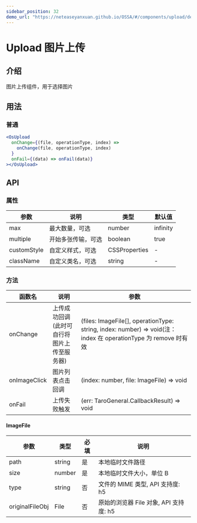 ```yaml
---
sidebar_position: 32
demo_url: "https://neteaseyanxuan.github.io/OSSA/#/components/upload/demo/index"
---
```


# Upload 图片上传

## 介绍

图片上传组件，用于选择图片

## 用法

### 普通

```jsx
<OsUpload
  onChange={(file, operationType, index) =>
    onChange(file, operationType, index)
  }
  onFail={(data) => onFail(data)}
></OsUpload>
```

## API

### 属性

| 参数        | 说明               | 类型    | 默认值   |
| ----------- | ------------------ | ------- | -------- |
| max         | 最大数量，可选     | number  | infinity |
| multiple    | 开始多张传输，可选 | boolean | true     |
| customStyle | 自定义样式，可选   | CSSProperties  | -        |
| className   | 自定义类名，可选   | string  | -        |

### 方法

| 函数名       | 说明                                         | 参数                                                                                                               |
| ------------ | -------------------------------------------- | ------------------------------------------------------------------------------------------------------------------ |
| onChange     | 上传成功回调\(此时可自行将图片上传至服务器\) | \(files: ImageFile[], operationType: string, index: number\) =\> void\(注：index 在 operationType 为 remove 时有效 |
| onImageClick | 图片列表点击回调                             | (index: number, file: ImageFile) => void                                                                           |
| onFail       | 上传失败触发                                 | \(err: TaroGeneral.CallbackResult\) =\> void                                                                                          |

#### ImageFile

| 参数            | 类型   | 必填 | 说明                                   |
| --------------- | ------ | ---- | -------------------------------------- |
| path            | string | 是   | 本地临时文件路径                       |
| size            | number | 是   | 本地临时文件大小，单位 B               |
| type            | string | 否   | 文件的 MIME 类型, API 支持度: h5       |
| originalFileObj | File   | 否   | 原始的浏览器 File 对象, API 支持度: h5 |
